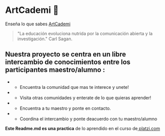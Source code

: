 # ArtCademi 💚

Enseña lo que sabes [ArtCademi](https://joseportillag.github.io/Artcademi.github.io "ArtCademi")

> "La educación evoluciona nutrida por la comunicación abierta y la investigación." Carl Sagan.

## Nuestra proyecto se centra en un libre intercambio de conocimientos entre los participantes maestro/alumno :

- - Encuentra la comunidad que mas te interece y unete!
- - Visita otras comunidades y enterate de lo que quieras aprender!
- - Encuentra a tu maestro y ponte en contacto.
- - Coordina el intercambio y ponte deacuerdo con tu maestro/alumno

**Este Readme.md es una practica** de lo aprendido en el curso de[ platzi.com ](http://platzi.com " platzi.com ")
